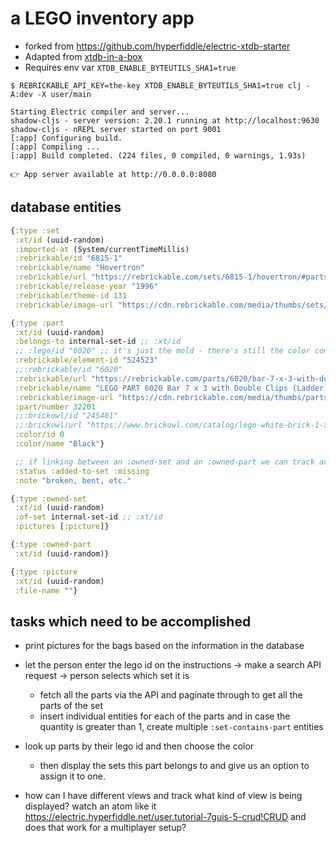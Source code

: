 # a LEGO inventory app

* forked from https://github.com/hyperfiddle/electric-xtdb-starter
* Adapted from [xtdb-in-a-box](https://github.com/xtdb/xtdb-in-a-box)
* Requires env var `XTDB_ENABLE_BYTEUTILS_SHA1=true`

```
$ REBRICKABLE_API_KEY=the-key XTDB_ENABLE_BYTEUTILS_SHA1=true clj -A:dev -X user/main

Starting Electric compiler and server...
shadow-cljs - server version: 2.20.1 running at http://localhost:9630
shadow-cljs - nREPL server started on port 9001
[:app] Configuring build.
[:app] Compiling ...
[:app] Build completed. (224 files, 0 compiled, 0 warnings, 1.93s)

👉 App server available at http://0.0.0.0:8080
```

## database entities

```clojure
{:type :set
 :xt/id (uuid-random)
 :imported-at (System/currentTimeMillis)
 :rebrickable/id "6815-1"
 :rebrickable/name "Hovertron"
 :rebrickable/url "https://rebrickable.com/sets/6815-1/hovertron/#parts"
 :rebrickable/release-year "1996"
 :rebrickable/theme-id 131
 :rebrickable/image-url "https://cdn.rebrickable.com/media/thumbs/sets/6815-1/7046.jpg/1000x800p.jpg?1657462962.3916929"}

{:type :part
 :xt/id (uuid-random)
 :belongs-to internal-set-id ;; :xt/id
 ;; :lego/id "6020" ;; it's just the mold - there's still the color component which the id doesn't include
 :rebrickable/element-id "524523"
 ;;:rebrickable/id "6020"
 :rebrickable/url "https://rebrickable.com/parts/6020/bar-7-x-3-with-double-clips-ladder/" ;; just entering the URL without the name at the end will also find it
 :rebrickable/name "LEGO PART 6020 Bar 7 x 3 with Double Clips (Ladder)"
 :rebrickable/image-url "https://cdn.rebrickable.com/media/thumbs/parts/photos/0/6020-0-e40f4f75-53d5-4d40-aecd-5580488fcd6b.jpg/250x250p.jpg?1658343735.7284539"
 :part/number 32201
 ;;:brickowl/id "245401"
 ;;:brickowl/url "https://www.brickowl.com/catalog/lego-white-brick-1-x-2-x-5-with-stud-holder-2454"
 :color/id 0
 :color/name "Black"}

 ;; if linking between an :owned-set and an :owned-part we can track additional attributes
 :status :added-to-set :missing
 :note "broken, bent, etc."

{:type :owned-set
 :xt/id (uuid-random)
 :of-set internal-set-id ;; :xt/id
 :pictures [:picture]}

{:type :owned-part
 :xt/id (uuid-random)}

{:type :picture
 :xt/id (uuid-random)
 :file-name ""}
```

## tasks which need to be accomplished

- print pictures for the bags based on the information in the database

- let the person enter the lego id on the instructions -> make a search API request -> person selects which set it is
  - fetch all the parts via the API and paginate through to get all the parts of the set
  - insert individual entities for each of the parts and in case the quantity is greater than 1, create multiple `:set-contains-part` entities

- look up parts by their lego id and then choose the color
  - then display the sets this part belongs to and give us an option to assign it to one.

- how can I have different views and track what kind of view is being displayed? watch an atom like it https://electric.hyperfiddle.net/user.tutorial-7guis-5-crud!CRUD and does that work for a multiplayer setup?
